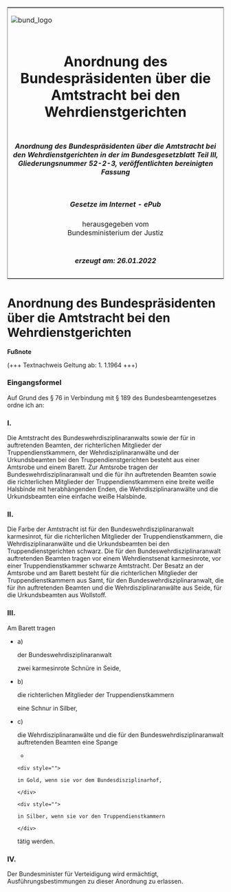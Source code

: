 <span id="DECKBLATT.html"></span>

<table border="0" frame="border" width="100%">

<tr valign="top">

<td align="left">

![bund\_logo](BfJ_2021_Web_de_de.gif)

</td>

<td align="right">

 

</td>

</tr>

<tr align="center" valign="middle">

<td colspan="2">

# Anordnung des Bundespräsidenten über die Amtstracht bei den Wehrdienstgerichten

</td>

</tr>

<tr align="center" valign="middle">

<td colspan="2">

##### Anordnung des Bundespräsidenten über die Amtstracht bei den Wehrdienstgerichten in der im Bundesgesetzblatt Teil III, Gliederungsnummer 52-2-3, veröffentlichten bereinigten Fassung

</td>

</tr>

<tr align="center" valign="middle">

<td colspan="2">

  
  

##### Gesetze im Internet - ePub  
  
herausgegeben vom  
Bundesministerium der Justiz

</td>

</tr>

<tr align="center" valign="bottom">

<td colspan="2">

  
  

##### erzeugt am: 26.01.2022

</td>

</tr>

</table>

<span id="BJNR006410957.html"></span>

# Anordnung des Bundespräsidenten über die Amtstracht bei den Wehrdienstgerichten

<div>

  
**Fußnote**

<div class="jnhtml">

<div>

<div class="jurAbsatz">

(+++ Textnachweis Geltung ab: 1. 1.1964 +++)

</div>

</div>

</div>

</div>

<span id="BJNR006410957BJNE000100311.html"></span>

### Eingangsformel  

<div>

<div class="jnhtml">

<div>

<div class="jurAbsatz">

Auf Grund des § 76 in Verbindung mit § 189 des Bundesbeamtengesetzes
ordne ich an:

</div>

</div>

</div>

</div>

<span id="BJNR006410957BJNE000200311.html"></span>

### I.  

<div>

<div class="jnhtml">

<div>

<div class="jurAbsatz">

Die Amtstracht des Bundeswehrdisziplinaranwalts sowie der für in
auftretenden Beamten, der richterlichen Mitglieder der
Truppendienstkammern, der Wehrdisziplinaranwälte und der Urkundsbeamten
bei den Truppendienstgerichten besteht aus einer Amtsrobe und einem
Barett. Zur Amtsrobe tragen der Bundeswehrdisziplinaranwalt und die für
ihn auftretenden Beamten sowie die richterlichen Mitglieder der
Truppendienstkammern eine breite weiße Halsbinde mit herabhängenden
Enden, die Wehrdisziplinaranwälte und die Urkundsbeamten eine einfache
weiße Halsbinde.

</div>

</div>

</div>

</div>

<span id="BJNR006410957BJNE000300311.html"></span>

### II.  

<div>

<div class="jnhtml">

<div>

<div class="jurAbsatz">

Die Farbe der Amtstracht ist für den Bundeswehrdisziplinaranwalt
karmesinrot, für die richterlichen Mitglieder der Truppendienstkammern,
die Wehrdisziplinaranwälte und die Urkundsbeamten bei den
Truppendienstgerichten schwarz. Die für den Bundeswehrdisziplinaranwalt
auftretenden Beamten tragen vor einem Wehrdienstsenat karmesinrote, vor
einer Truppendienstkammer schwarze Amtstracht. Der Besatz an der
Amtsrobe und am Barett besteht für die richterlichen Mitglieder der
Truppendienstkammern aus Samt, für den Bundeswehrdisziplinaranwalt, die
für ihn auftretenden Beamten und die Wehrdisziplinaranwälte aus Seide,
für die Urkundsbeamten aus Wollstoff.

</div>

</div>

</div>

</div>

<span id="BJNR006410957BJNE000400311.html"></span>

### III.  

<div>

<div class="jnhtml">

<div>

<div class="jurAbsatz">

Am Barett tragen

  - a)
    
    <div style="">
    
    der Bundeswehrdisziplinaranwalt
    
    </div>
    
    <div style="">
    
    zwei karmesinrote Schnüre in Seide,
    
    </div>

  - b)
    
    <div style="">
    
    die richterlichen Mitglieder der Truppendienstkammern
    
    </div>
    
    <div style="">
    
    eine Schnur in Silber,
    
    </div>

  - c)
    
    <div style="">
    
    die Wehrdisziplinaranwälte und die für den
    Bundeswehrdisziplinaranwalt auftretenden Beamten eine Spange
    
      - 
        
        <div style="">
        
        in Gold, wenn sie vor dem Bundesdisziplinarhof,
        
        </div>
        
        <div style="">
        
        in Silber, wenn sie vor den Truppendienstkammern
        
        </div>
    
    </div>
    
    <div style="">
    
    tätig werden.
    
    </div>

</div>

</div>

</div>

</div>

<span id="BJNR006410957BJNE000500311.html"></span>

### IV.  

<div>

<div class="jnhtml">

<div>

<div class="jurAbsatz">

Der Bundesminister für Verteidigung wird ermächtigt,
Ausführungsbestimmungen zu dieser Anordnung zu erlassen.

</div>

</div>

</div>

</div>

